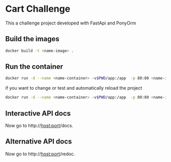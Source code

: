# Cart Challenge

This a challenge project developed with FastApi and PonyOrm

## Build the images 

```bash
docker build -t <name-image> .
```

## Run the container 

```bash
docker run -d --name <name-container> -v$PWD/app:/app  -p 80:80 <name-image>
```

if you want to change or test and automatically reload the project

```bash
docker run -d --name <name-container> -v$PWD/app:/app  -p 80:80 <name-image> /start-reload.sh
```
## Interactive API docs

Now go to http://<host:port>/docs. 

## Alternative API docs

Now go to http://<host:port>/redoc.